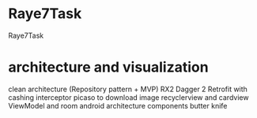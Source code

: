 # Raye7Task
Raye7Task
# architecture and visualization 
  clean architecture (Repository pattern + MVP)
  RX2
  Dagger 2
  Retrofit with cashing interceptor
  picaso to download image
  recyclerview and cardview 
  ViewModel and room android architecture components 
  butter knife
